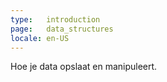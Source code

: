 ```yaml
---
type:   introduction
page:   data_structures
locale: en-US
---
```


Hoe je data opslaat en manipuleert.
